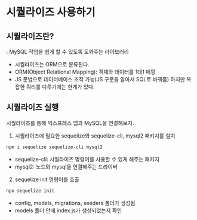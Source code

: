 # 시퀄라이즈 사용하기

## 시퀄라이즈란?
: MySQL 작업을 쉽게 할 수 있도록 도와주는 라이브러리
- 시퀄라이즈는 ORM으로 분류된다. 
- ORM(Object Relational Mapping): 객체와 데이터를 1대1 매핑
- JS 문법으로 데이터베이스 조작 가능(JS 구문을 알아서 SQL로 바꿔줌) 하지만 복잡한 쿼리를 다루기에는 한계가 있다.

## 시퀄라이즈 실행

시퀄라이즈를 통해 익스프레스 앱과 MySQL을 연결해보자.

1. 시퀄라이즈에 필요한 sequelize와 sequelize-cli, mysql2 패키지를 설치
```BASH
npm i sequelize sequelize-cli mysql2
```
- sequelize-cli: 시퀄라이즈 명령어를 사용할 수 있게 해주는 패키지
- mysql2: 노드와 mysql을 연결해주는 드라이버

2. sequelize init 명령어를 호출
```BASH
npx sequelize init
```
- config, models, migrations, seeders 폴더가 생성됨
- models 폴더 안에 index.js가 생성되었는지 확인

